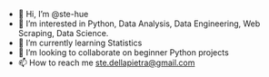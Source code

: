 - 👋 Hi, I’m @ste-hue
- 👀 I’m interested in Python, Data Analysis, Data Engineering, Web Scraping, Data Science.
- 🌱 I’m currently learning Statistics
- 💞️ I’m looking to collaborate on beginner Python projects
- 📫 How to reach me ste.dellapietra@gmail.com

<!---
ste-hue/ste-hue is a ✨ special ✨ repository because its `README.md` (this file) appears on your GitHub profile.
You can click the Preview link to take a look at your changes.
--->
